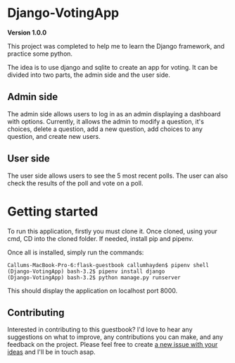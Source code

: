 # Django-VotingApp
**Version 1.0.0**

This project was completed to help me to learn the Django framework, and practice some python.

The idea is to use django and sqlite to create an app for voting. It can be divided into two parts, the admin side and the user side.


## Admin side

The admin side allows users to log in as an admin displaying a dashboard with options. Currently, it allows the admin to modify a question, it's choices, delete a question, add a new question, add choices to any question, and create new users.

## User side

The user side allows users to see the 5 most recent polls. The user can also check the results of the poll and vote on a poll.

# Getting started

To run this application, firstly you must clone it. Once cloned, using your cmd, CD into the cloned folder. If needed, install pip and pipenv.

Once all is installed, simply run the commands:
```console
Callums-MacBook-Pro-6:flask-guestbook callumhayden$ pipenv shell
(Django-VotingApp) bash-3.2$ pipenv install django
(Django-VotingApp) bash-3.2$ python manage.py runserver
```
This should display the application on localhost port 8000.

## Contributing

Interested in contributing to this guestbook? I'd love to hear any suggestions on what to improve, any contributions you can make, and any feedback on the project. Please feel free to create [a new issue with your ideas](https://github.com/CMHayden/Django-VotingApp/issues/new) and I'll be in touch asap.
